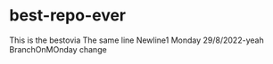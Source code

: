# best-repo-ever
This is the bestovia
The same line
Newline1
Monday 29/8/2022-yeah
BranchOnMOnday change

